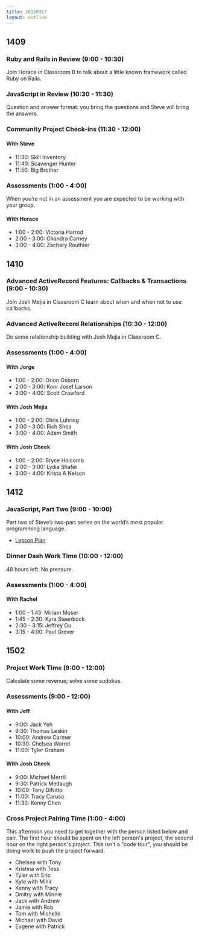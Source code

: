 ```yaml
---
title: 20150317
layout: outline
---
```


## 1409

### Ruby and Rails in Review (9:00 - 10:30)

Join Horace in Classroom B to talk about a little known framework called Ruby on Rails.

### JavaScript in Review (10:30 - 11:30)

Question and answer format: you bring the questions and Steve will bring the answers.

### Community Project Check-ins (11:30 - 12:00)

#### With Steve

* 11:30: Skill Inventory
* 11:40: Scavenger Hunter
* 11:50: Big Brother

### Assessments (1:00 - 4:00)

When you’re not in an assessment you are expected to be working with your group.

#### With Horace

* 1:00 - 2:00: Victoria Harrod
* 2:00 - 3:00: Chandra Carney
* 3:00 - 4:00: Zachary Routhier

## 1410

### Advanced ActiveRecord Features: Callbacks & Transactions (9:00 - 10:30)

Join Josh Mejia in Classroom C learn about when and when not to use callbacks.

### Advanced ActiveRecord Relationships (10:30 - 12:00)

Do some relationship building with Josh Mejia in Classroom C.

### Assessments (1:00 - 4:00)

#### With Jorge

* 1:00 - 2:00: Orion Osborn
* 2:00 - 3:00: Konr Josef Larson
* 3:00 - 4:00: Scott Crawford

#### With Josh Mejia

* 1:00 - 2:00: Chris Luhring
* 2:00 - 3:00: Rich Shea
* 3:00 - 4:00: Adam Smith

#### With Josh Cheek

* 1:00 - 2:00: Bryce Holcomb
* 2:00 - 3:00: Lydia Shafer
* 3:00 - 4:00: Krista A Nelson

## 1412

### JavaScript, Part Two (9:00 - 10:00)

Part two of Steve’s two-part series on the world’s most popular programming language.

* [Lesson Plan](https://github.com/turingschool/lesson_plans/blob/master/ruby_02-web_applications_with_ruby/introduction_to_javascript.markdown)

### Dinner Dash Work Time (10:00 - 12:00)

48 hours left. No pressure.

### Assessments (1:00 - 4:00)

#### With Rachel

* 1:00 - 1:45: Miriam Moser
* 1:45 - 2:30: Kyra Steenbock
* 2:30 - 3:15: Jeffrey Gu
* 3:15 - 4:00: Paul Grever

## 1502

### Project Work Time (9:00 - 12:00)

Calculate some revenue; solve some sudokus.

### Assessments (9:00 - 12:00)

#### With Jeff

* 9:00: Jack Yeh
* 9:30: Thomas Leskin
* 10:00: Andrew Carmer
* 10:30: Chelsea Worrel
* 11:00: Tyler Graham

#### With Josh Cheek

* 9:00: Michael Merrill
* 9:30: Patrick Medaugh
* 10:00: Tony DiNitto
* 11:00: Tracy Caruso
* 11:30: Kenny Chen

### Cross Project Pairing Time (1:00 - 4:00)

This afternoon you need to get together with the person listed below and
pair. The first hour should be spent on the left person's project, the second
hour on the right person's project. This isn't a "code tour", you should be doing
work to push the project forward.

* Chelsea with Tony
* Kristina with Tess
* Tyler with Eric
* Kyle with Mihir
* Kenny with Tracy
* Dmitry with Minnie
* Jack with Andrew
* Jamie with Rob
* Tom with Michelle
* Michael with David
* Eugene with Patrick
